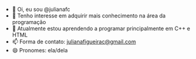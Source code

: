 - 👋 Oi, eu sou @julianafc
- 👀 Tenho interesse em adquirir mais conhecimento na área da programação
- 🌱 Atualmente estou aprendendo a programar principalmente em C++ e HTML
- 📫 Forma de contato: julianafigueirac@gmail.com
- 😄 Pronomes: ela/dela
